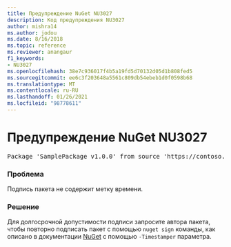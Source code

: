 ```yaml
---
title: Предупреждение NuGet NU3027
description: Код предупреждения NU3027
author: mishra14
ms.author: jodou
ms.date: 8/16/2018
ms.topic: reference
ms.reviewer: anangaur
f1_keywords:
- NU3027
ms.openlocfilehash: 38e7c936017f4b5a19fd5d70132d05d1b808fed5
ms.sourcegitcommit: ee6c3f203648a5561c809db54ebeb1d0f0598b68
ms.translationtype: MT
ms.contentlocale: ru-RU
ms.lasthandoff: 01/26/2021
ms.locfileid: "98778611"
---
```

# <a name="nuget-warning-nu3027"></a>Предупреждение NuGet NU3027

<pre>Package 'SamplePackage v1.0.0' from source 'https://contoso.com/index.json': The signature should be timestamped to enable long-term signature validity after the certificate has expired.</pre>

### <a name="issue"></a>Проблема

Подпись пакета не содержит метку времени.


### <a name="solution"></a>Решение

Для долгосрочной допустимости подписи запросите автора пакета, чтобы повторно подписать пакет с помощью `nuget sign` команды, как описано в документации [NuGet](../../create-packages/sign-a-package.md) с помощью `-Timestamper` параметра.
